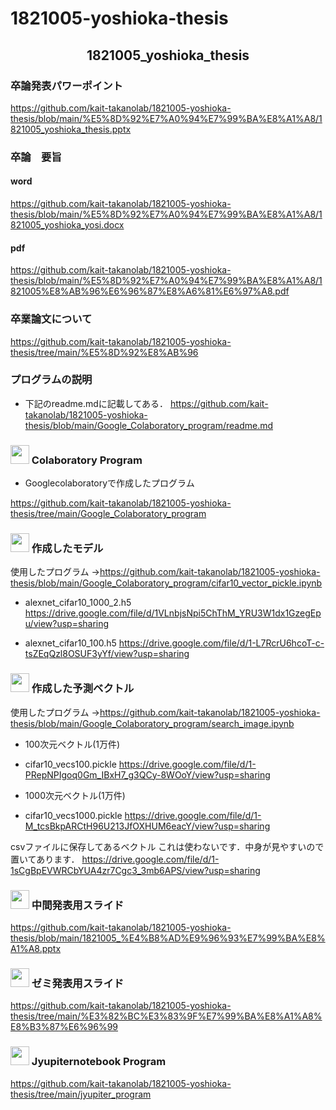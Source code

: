 # 1821005-yoshioka-thesis
<h2 align="center">1821005_yoshioka_thesis</h2>

### 卒論発表パワーポイント
https://github.com/kait-takanolab/1821005-yoshioka-thesis/blob/main/%E5%8D%92%E7%A0%94%E7%99%BA%E8%A1%A8/1821005_yoshioka_thesis.pptx

### 卒論　要旨
#### word
https://github.com/kait-takanolab/1821005-yoshioka-thesis/blob/main/%E5%8D%92%E7%A0%94%E7%99%BA%E8%A1%A8/1821005_yoshioka_yosi.docx
#### pdf
https://github.com/kait-takanolab/1821005-yoshioka-thesis/blob/main/%E5%8D%92%E7%A0%94%E7%99%BA%E8%A1%A8/1821005%E8%AB%96%E6%96%87%E8%A6%81%E6%97%A8.pdf

### 卒業論文について
https://github.com/kait-takanolab/1821005-yoshioka-thesis/tree/main/%E5%8D%92%E8%AB%96

### プログラムの説明
- 下記のreadme.mdに記載してある．
https://github.com/kait-takanolab/1821005-yoshioka-thesis/blob/main/Google_Colaboratory_program/readme.md


### <img src="https://icooon-mono.com/i/icon_16004/icon_160041_64.png" height="30px;" /> Colaboratory Program
- Googlecolaboratoryで作成したプログラム

https://github.com/kait-takanolab/1821005-yoshioka-thesis/tree/main/Google_Colaboratory_program

### <img src="https://icooon-mono.com/i/icon_16004/icon_160041_64.png" height="30px;" /> 作成したモデル
使用したプログラム
->https://github.com/kait-takanolab/1821005-yoshioka-thesis/blob/main/Google_Colaboratory_program/cifar10_vector_pickle.ipynb

- alexnet_cifar10_1000_2.h5
https://drive.google.com/file/d/1VLnbjsNpi5ChThM_YRU3W1dx1GzegEpu/view?usp=sharing

- alexnet_cifar10_100.h5
https://drive.google.com/file/d/1-L7RcrU6hcoT-c-tsZEqQzl8OSUF3yYf/view?usp=sharing

### <img src="https://icooon-mono.com/i/icon_16004/icon_160041_64.png" height="30px;" /> 作成した予測ベクトル
使用したプログラム
->https://github.com/kait-takanolab/1821005-yoshioka-thesis/blob/main/Google_Colaboratory_program/search_image.ipynb

- 100次元ベクトル(1万件)
- cifar10_vecs100.pickle
https://drive.google.com/file/d/1-PRepNPIgoq0Gm_IBxH7_g3QCy-8WOoY/view?usp=sharing

- 1000次元ベクトル(1万件)
- cifar10_vecs1000.pickle
https://drive.google.com/file/d/1-M_tcsBkpARCtH96U213JfOXHUM6eacY/view?usp=sharing



csvファイルに保存してあるベクトル
これは使わないです．中身が見やすいので置いてあります．
https://drive.google.com/file/d/1-1sCgBpEVWRCbYUA4zr7Cgc3_3mb6APS/view?usp=sharing

### <img src="https://icooon-mono.com/i/icon_16004/icon_160041_64.png" height="30px;" /> 中間発表用スライド
https://github.com/kait-takanolab/1821005-yoshioka-thesis/blob/main/1821005_%E4%B8%AD%E9%96%93%E7%99%BA%E8%A1%A8.pptx

### <img src="https://icooon-mono.com/i/icon_16004/icon_160041_64.png" height="30px;" /> ゼミ発表用スライド
https://github.com/kait-takanolab/1821005-yoshioka-thesis/tree/main/%E3%82%BC%E3%83%9F%E7%99%BA%E8%A1%A8%E8%B3%87%E6%96%99

### <img src="https://icooon-mono.com/i/icon_16004/icon_160041_64.png" height="30px;" /> Jyupiternotebook Program
https://github.com/kait-takanolab/1821005-yoshioka-thesis/tree/main/jyupiter_program



